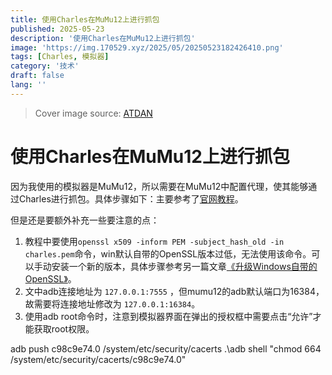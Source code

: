 ```yaml
---
title: 使用Charles在MuMu12上进行抓包
published: 2025-05-23
description: '使用Charles在MuMu12上进行抓包'
image: 'https://img.170529.xyz/2025/05/20250523182426410.png'
tags: [Charles, 模拟器]
category: '技术'
draft: false 
lang: ''
---
```

> Cover image source: [ATDAN](https://space.bilibili.com/355143/dynamic)

# 使用Charles在MuMu12上进行抓包
因为我使用的模拟器是MuMu12，所以需要在MuMu12中配置代理，使其能够通过Charles进行抓包。具体步骤如下：主要参考了[官网教程](https://mumu.163.com/help/20240814/40912_1174291.html)。

但是还是要额外补充一些要注意的点：

1. 教程中要使用`openssl x509 -inform PEM -subject_hash_old -in charles.pem`命令，win默认自带的OpenSSL版本过低，无法使用该命令。可以手动安装一个新的版本，具体步骤参考另一篇文章[《升级Windows自带的OpenSSL》](https://blog.170529.xyz/posts/升级windows的openssl)。
2. 文中adb连接地址为 `127.0.0.1:7555` ，但mumu12的adb默认端口为16384，故需要将连接地址修改为 `127.0.0.1:16384`。
3. 使用adb root命令时，注意到模拟器界面在弹出的授权框中需要点击“允许”才能获取root权限。

adb push c98c9e74.0 /system/etc/security/cacerts
.\adb shell "chmod 664 /system/etc/security/cacerts/c98c9e74.0"